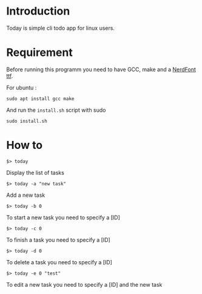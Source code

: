 # Introduction

Today is simple cli todo app for linux users.

# Requirement

Before running this programm you need to have GCC, make and a [NerdFont ttf](https://github.com/ryanoasis/nerd-fonts/blob/master/readme.md).

For ubuntu : 

```
sudo apt install gcc make
```
And run the `install.sh` script with sudo

```
sudo install.sh
```

# How to

```
$> today
```

Display the list of tasks

```
$> today -a "new task" 
```

Add a new task

```
$> today -b 0
```

To start a new task you need to specify a [ID]

```
$> today -c 0
```

To finish a task you need to specify a [ID]

```
$> today -d 0
```

To delete a task you need to specify a [ID]

```
$> today -e 0 "test"
```

To edit a new task you need to specify a [ID] and the new task
